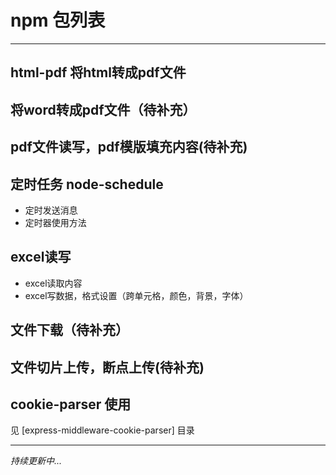 
# npm 包列表
---

## html-pdf 将html转成pdf文件

## 将word转成pdf文件（待补充）

## pdf文件读写，pdf模版填充内容(待补充)

## 定时任务 node-schedule
- 定时发送消息
- 定时器使用方法

## excel读写
- excel读取内容
- excel写数据，格式设置（跨单元格，颜色，背景，字体）

## 文件下载（待补充）

## 文件切片上传，断点上传(待补充)


## cookie-parser 使用

见 [express-middleware-cookie-parser] 目录

---
*持续更新中...*
